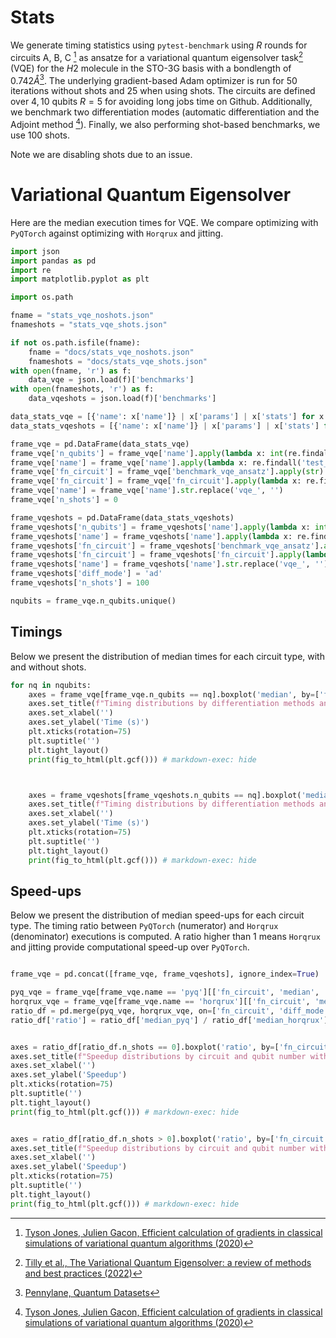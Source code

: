 # Stats

We generate timing statistics using `pytest-benchmark` using $R$ rounds for circuits A, B, C [^1] as ansatze for a variational quantum eigensolver task[^2] (VQE) for the $H2$ molecule in the STO-3G basis with a bondlength of $0.742 \mathring{A}$[^3].
The underlying gradient-based Adam optimizer is run for $50$ iterations without shots and $25$ when using shots.
The circuits are defined over $4, 10$ qubits $R=5$ for avoiding long jobs time on Github.
Additionally, we benchmark two differentiation modes (automatic differentiation and the Adjoint method [^1]).
Finally, we also performing shot-based benchmarks, we use $100$ shots.

Note we are disabling shots due to an issue.

# Variational Quantum Eigensolver

Here are the median execution times for VQE. We compare optimizing with `PyQTorch` against optimizing with `Horqrux` and jitting.

```python exec="on" source="material-block" session="benchmarks"
import json
import pandas as pd
import re
import matplotlib.pyplot as plt

import os.path

fname = "stats_vqe_noshots.json"
fnameshots = "stats_vqe_shots.json"

if not os.path.isfile(fname):
    fname = "docs/stats_vqe_noshots.json"
    fnameshots = "docs/stats_vqe_shots.json"
with open(fname, 'r') as f:
    data_vqe = json.load(f)['benchmarks']
with open(fnameshots, 'r') as f:
    data_vqeshots = json.load(f)['benchmarks']

data_stats_vqe = [{'name': x['name']} | x['params'] | x['stats'] for x in data_vqe]
data_stats_vqeshots = [{'name': x['name']} | x['params'] | x['stats'] for x in data_vqeshots]

frame_vqe = pd.DataFrame(data_stats_vqe)
frame_vqe['n_qubits'] = frame_vqe['name'].apply(lambda x: int(re.findall('n:(.*)\\D:', x)[0]))
frame_vqe['name'] = frame_vqe['name'].apply(lambda x: re.findall('test_(.*)\\[', x)[0])
frame_vqe['fn_circuit'] = frame_vqe['benchmark_vqe_ansatz'].apply(str)
frame_vqe['fn_circuit'] = frame_vqe['fn_circuit'].apply(lambda x: re.findall('function (.*) at', x)[0])
frame_vqe['name'] = frame_vqe['name'].str.replace('vqe_', '')
frame_vqe['n_shots'] = 0

frame_vqeshots = pd.DataFrame(data_stats_vqeshots)
frame_vqeshots['n_qubits'] = frame_vqeshots['name'].apply(lambda x: int(re.findall('n:(.*)\\D:', x)[0]))
frame_vqeshots['name'] = frame_vqeshots['name'].apply(lambda x: re.findall('test_(.*)\\[', x)[0])
frame_vqeshots['fn_circuit'] = frame_vqeshots['benchmark_vqe_ansatz'].apply(str)
frame_vqeshots['fn_circuit'] = frame_vqeshots['fn_circuit'].apply(lambda x: re.findall('function (.*) at', x)[0])
frame_vqeshots['name'] = frame_vqeshots['name'].str.replace('vqe_', '')
frame_vqeshots['diff_mode'] = 'ad'
frame_vqeshots['n_shots'] = 100

nqubits = frame_vqe.n_qubits.unique()
```

## Timings

Below we present the distribution of median times for each circuit type, with and without shots.

```python exec="on" source="material-block" session="benchmarks"
for nq in nqubits:
    axes = frame_vqe[frame_vqe.n_qubits == nq].boxplot('median', by=['fn_circuit', 'name', 'diff_mode'])
    axes.set_title(f"Timing distributions by differentiation methods and circuit \n without shots - 100 epochs - {nq} qubits")
    axes.set_xlabel('')
    axes.set_ylabel('Time (s)')
    plt.xticks(rotation=75)
    plt.suptitle('')
    plt.tight_layout()
    print(fig_to_html(plt.gcf())) # markdown-exec: hide



    axes = frame_vqeshots[frame_vqeshots.n_qubits == nq].boxplot('median', by=['fn_circuit', 'name'])
    axes.set_title(f"Timing distributions by differentiation methods and circuit \n with shots - 50 epochs - {nq} qubits")
    axes.set_xlabel('')
    axes.set_ylabel('Time (s)')
    plt.xticks(rotation=75)
    plt.suptitle('')
    plt.tight_layout()
    print(fig_to_html(plt.gcf())) # markdown-exec: hide

```

## Speed-ups

Below we present the distribution of median speed-ups for each circuit type. The timing ratio between `PyQTorch` (numerator) and `Horqrux` (denominator) executions is computed. A ratio higher than $1$ means `Horqrux` and jitting provide computational speed-up over `PyQTorch`.

```python exec="on" source="material-block" session="benchmarks"

frame_vqe = pd.concat([frame_vqe, frame_vqeshots], ignore_index=True)

pyq_vqe = frame_vqe[frame_vqe.name == 'pyq'][['fn_circuit', 'median', 'n_shots', 'diff_mode', 'n_qubits']]
horqrux_vqe = frame_vqe[frame_vqe.name == 'horqrux'][['fn_circuit', 'median', 'n_shots', 'diff_mode', 'n_qubits']]
ratio_df = pd.merge(pyq_vqe, horqrux_vqe, on=['fn_circuit', 'diff_mode', 'n_shots', 'n_qubits'], suffixes=['_pyq', '_horqrux'])
ratio_df['ratio'] = ratio_df['median_pyq'] / ratio_df['median_horqrux']


axes = ratio_df[ratio_df.n_shots == 0].boxplot('ratio', by=['fn_circuit', 'diff_mode', 'n_qubits'])
axes.set_title(f"Speedup distributions by circuit and qubit number without shots \n 100 epochs ")
axes.set_xlabel('')
axes.set_ylabel('Speedup')
plt.xticks(rotation=75)
plt.suptitle('')
plt.tight_layout()
print(fig_to_html(plt.gcf())) # markdown-exec: hide


axes = ratio_df[ratio_df.n_shots > 0].boxplot('ratio', by=['fn_circuit', 'n_qubits'])
axes.set_title(f"Speedup distributions by circuit and qubit number with shots \n 50 epochs")
axes.set_xlabel('')
axes.set_ylabel('Speedup')
plt.xticks(rotation=75)
plt.suptitle('')
plt.tight_layout()
print(fig_to_html(plt.gcf())) # markdown-exec: hide

```


[^1]: [Tyson Jones, Julien Gacon, Efficient calculation of gradients in classical simulations of variational quantum algorithms (2020)](https://arxiv.org/abs/2111.05176)
[^2]: [Tilly et al., The Variational Quantum Eigensolver: a review of methods and best practices (2022)](https://arxiv.org/abs/2111.05176)
[^3]: [Pennylane, Quantum Datasets](https://docs.pennylane.ai/en/stable/introduction/data.html)
